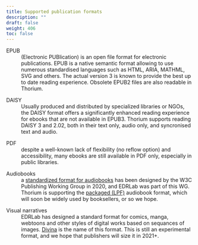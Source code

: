 ```yaml
---
title: Supported publication formats
description: ""
draft: false
weight: 406
toc: false
---
```



<dl>
<dt>EPUB</dt>
<dd>(Electronic PUBlication) is an open file format for electronic publications. 
EPUB is a native semantic format allowing to use numerous standardised languages such as HTML, ARIA, MATHML, SVG and others. 
The actual version 3 is known to provide the best up to date reading experience. Obsolete EPUB2 files are also readable in Thorium. 
</dd>
</dl>

<dl>
<dt>DAISY</b></dt>
<dd>Usually produced and distributed by specialized libraries or NGOs, the DAISY format offers a significantly enhanced reading experience for ebooks that are not available in EPUB3. Thorium supports reading DAISY 3 and 2.02, both in their text only, audio only, and syncronised text and audio.</dd>
</dl>
<dl>
<dt>PDF</dt>
<dd> despite a well-known lack of flexibility (no reflow option)
 and accessibility, many ebooks are still available in PDF only, especially
 in public libraries.
</dd>
</dl>
<dl>
<dt>Audiobooks</dt>
<dd> a
 <a href="https://www.w3.org/TR/audiobooks/"
>standardized format for audiobooks</a
 >
 has been designed by the W3C Publishing Working Group in 2020, and EDRLab
 was part of this WG. Thorium is supporting the
 <a href="https://www.w3.org/TR/lpf/">packaged (LPF)</a> audiobook format,
 which will soon be widely used by booksellers, or so we hope.
</dd>
</dl>
<dl>
<dt>Visual narratives</dt>
<dd> EDRLab has designed a standard format for
 comics, manga, webtoons and other styles of digital works based on
 sequances of images.
 <a href="https://www.edrlab.org/open-standards/">Divina</a> is the name of
 this format. This is still an experimental format, and we hope that
 publishers will size it in 2021+.
</dd>
</dl>
